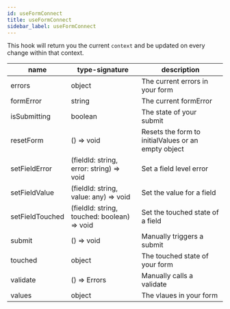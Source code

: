 ```yaml
---
id: useFormConnect
title: useFormConnect
sidebar_label: useFormConnect
---
```


This hook will return you the current `context` and be updated on every change
within that context.

| name            | type-signature                              | description                                         |
| --------------- | ------------------------------------------- | --------------------------------------------------- |
| errors          | object                                      | The current errors in your form                     |
| formError       | string                                      | The current formError                               |
| isSubmitting    | boolean                                     | The state of your submit                            |
| resetForm       | () => void                                  | Resets the form to initialValues or an empty object |
| setFieldError   | (fieldId: string, error: string) => void    | Set a field level error                             |
| setFieldValue   | (fieldId: string, value: any) => void       | Set the value for a field                           |
| setFieldTouched | (fieldId: string, touched: boolean) => void | Set the touched state of a field                    |
| submit          | () => void                                  | Manually triggers a submit                          |
| touched         | object                                      | The touched state of your form                      |
| validate        | () => Errors                                | Manually calls a validate                           |
| values          | object                                      | The vlaues in your form                             |
